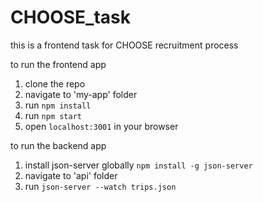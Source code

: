 # CHOOSE_task

this is a frontend task for CHOOSE recruitment process

to run the frontend app

1. clone the repo
2. navigate to 'my-app' folder
3. run `npm install`
4. run `npm start`
5. open `localhost:3001` in your browser

to run the backend app

1. install json-server globally `npm install -g json-server`
2. navigate to 'api' folder
3. run `json-server --watch trips.json`

